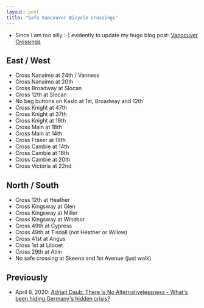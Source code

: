 ```yaml
---
layout: post
title: "Safe Vancouver Bicycle crossings"
---
```

* Since I am too silly :-) evidently to update my hugo blog post: [Vancouver Crossings](http://rollingroland.com/post/2020-05-08-p1-vancouver-crossings/)
## East / West

* Cross Nanaimo at 24th / Vanness
* Cross Nanaimo at 20th
* Cross Broadway at Slocan
* Cross 12th at Slocan
* No beg buttons on Kaslo at 1st, Broadway and 12th
* Cross Knight at 47th
* Cross Knight at 37th
* Cross Knight at 19th
* Cross Main at 18th
* Cross Main at 14th
* Cross Fraser at 19th
* Cross Cambie at 14th
* Cross Cambie at  18th
* Cross Cambie at 20th
* Cross Victoria at 22nd

## North / South	

* Cross 12th at Heather
* Cross Kingsway at Glen
* Cross Kingsway at Miller
* Cross Kingsway at Windsor
* Cross 49th at Cypress
* Cross 49th at Tisdall (not Heather or Willow)
* Cross 41st at Angus
* Cross 1st at Lilooet
* Cross 29th at Atlin
* No safe crossing at Skeena and 1st Avenue (just walk)

## Previously

* April 6, 2020: [Adrian Daub: There Is No Alternativelessness - What's been hiding Germany's hidden crisis?  ](http://rolandtanglao.com/2020/04/26/p1-adrian-daub-no-alternativelessness-hiding-germany-hidden-crisis/)        
